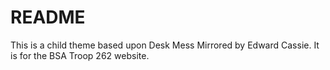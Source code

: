 README
======

This is a child theme based upon Desk Mess Mirrored by Edward Cassie. It is for the BSA Troop 262 website.
